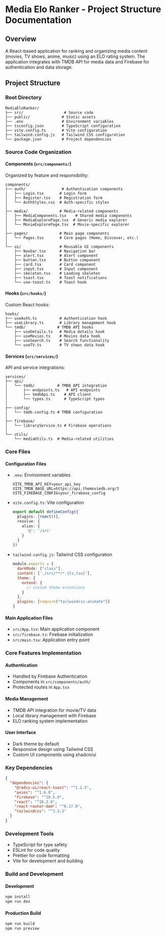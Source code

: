 # Media Elo Ranker - Project Structure Documentation

## Overview
A React-based application for ranking and organizing media content (movies, TV shows, anime, music) using an ELO rating system. The application integrates with TMDB API for media data and Firebase for authentication and data storage.

## Project Structure

### Root Directory
```
MediaEloRanker/
├── src/                  # Source code
├── public/              # Static assets
├── .env                 # Environment variables
├── tsconfig.json        # TypeScript configuration
├── vite.config.ts       # Vite configuration
├── tailwind.config.js   # Tailwind CSS configuration
└── package.json         # Project dependencies
```

### Source Code Organization

#### Components (`src/components/`)
Organized by feature and responsibility:

```
components/
├── auth/                # Authentication components
│   ├── Login.tsx       # Login form
│   ├── Register.tsx    # Registration form
│   └── AuthStyles.css  # Auth-specific styles
│
├── media/              # Media-related components
│   ├── MediaComponents.tsx    # Shared media components
│   ├── MediaExplorePage.tsx  # Generic media explorer
│   └── MovieExplorePage.tsx  # Movie-specific explorer
│
├── pages/              # Main page components
│   └── Pages.tsx       # Core pages (Home, Discover, etc.)
│
└── ui/                 # Reusable UI components
    ├── Navbar.tsx      # Navigation bar
    ├── alert.tsx       # Alert component
    ├── button.tsx      # Button component
    ├── card.tsx        # Card component
    ├── input.tsx       # Input component
    ├── skeleton.tsx    # Loading skeleton
    ├── toast.tsx       # Toast notifications
    └── use-toast.ts    # Toast hook
```

#### Hooks (`src/hooks/`)
Custom React hooks:

```
hooks/
├── useAuth.ts          # Authentication hook
├── useLibrary.ts       # Library management hook
└── tmdb/              # TMDB API hooks
    ├── useDetails.ts   # Media details hook
    ├── useMovies.ts    # Movies data hook
    ├── useSearch.ts    # Search functionality
    └── useTV.ts        # TV shows data hook
```

#### Services (`src/services/`)
API and service integrations:

```
services/
├── api/
│   └── tmdb/          # TMDB API integration
│       ├── endpoints.ts   # API endpoints
│       ├── tmdbApi.ts    # API client
│       └── types.ts      # TypeScript types
│
├── config/
│   └── tmdb.config.ts # TMDB configuration
│
├── firebase/
│   └── libraryService.ts # Firebase operations
│
└── utils/
    └── mediaUtils.ts  # Media-related utilities
```

### Core Files

#### Configuration Files
- `.env`: Environment variables
  ```
  VITE_TMDB_API_KEY=your_api_key
  VITE_TMDB_BASE_URL=https://api.themoviedb.org/3
  VITE_FIREBASE_CONFIG=your_firebase_config
  ```

- `vite.config.ts`: Vite configuration
  ```typescript
  export default defineConfig({
    plugins: [react()],
    resolve: {
      alias: {
        '@': '/src'
      }
    }
  })
  ```

- `tailwind.config.js`: Tailwind CSS configuration
  ```javascript
  module.exports = {
    darkMode: ["class"],
    content: ['./src/**/*.{ts,tsx}'],
    theme: {
      extend: {
        // Custom theme extensions
      }
    },
    plugins: [require("tailwindcss-animate")]
  }
  ```

#### Main Application Files
- `src/App.tsx`: Main application component
- `src/firebase.ts`: Firebase initialization
- `src/main.tsx`: Application entry point

### Core Features Implementation

#### Authentication
- Handled by Firebase Authentication
- Components in `src/components/auth/`
- Protected routes in `App.tsx`

#### Media Management
- TMDB API integration for movie/TV data
- Local library management with Firebase
- ELO ranking system implementation

#### User Interface
- Dark theme by default
- Responsive design using Tailwind CSS
- Custom UI components using shadcn/ui

### Key Dependencies

```json
{
  "dependencies": {
    "@radix-ui/react-toast": "^1.1.5",
    "axios": "^1.6.0",
    "firebase": "^10.5.0",
    "react": "^18.2.0",
    "react-router-dom": "^6.17.0",
    "tailwindcss": "^3.3.3"
  }
}
```

### Development Tools
- TypeScript for type safety
- ESLint for code quality
- Prettier for code formatting
- Vite for development and building

### Build and Development

#### Development
```bash
npm install
npm run dev
```

#### Production Build
```bash
npm run build
npm run preview
```